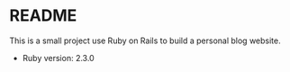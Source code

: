 # README

This is a small project use Ruby on Rails to build a personal blog website.

* Ruby version: 2.3.0

